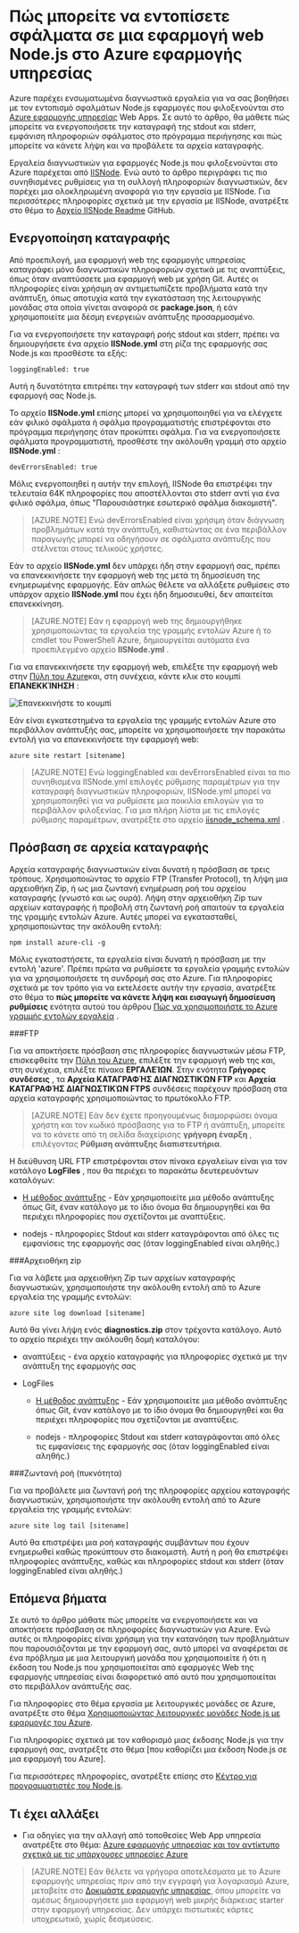 <properties
    pageTitle="Πώς μπορείτε να εντοπίσετε σφάλματα σε μια εφαρμογή web Node.js στο Azure εφαρμογής υπηρεσίας"
    description="Μάθετε πώς μπορείτε να εντοπίσετε σφάλματα σε μια εφαρμογή web Node.js στο Azure εφαρμογής υπηρεσίας."
    tags="azure-portal"
    services="app-service\web"
    documentationCenter="nodejs"
    authors="rmcmurray"
    manager="wpickett"
    editor=""/>

<tags
    ms.service="app-service-web"
    ms.workload="web"
    ms.tgt_pltfrm="na"
    ms.devlang="nodejs"
    ms.topic="article"
    ms.date="08/11/2016"
    ms.author="robmcm"/>

# <a name="how-to-debug-a-nodejs-web-app-in-azure-app-service"></a>Πώς μπορείτε να εντοπίσετε σφάλματα σε μια εφαρμογή web Node.js στο Azure εφαρμογής υπηρεσίας

Azure παρέχει ενσωματωμένα διαγνωστικά εργαλεία για να σας βοηθήσει με τον εντοπισμό σφαλμάτων Node.js εφαρμογές που φιλοξενούνται στο [Azure εφαρμογής υπηρεσίας](http://go.microsoft.com/fwlink/?LinkId=529714) Web Apps. Σε αυτό το άρθρο, θα μάθετε πώς μπορείτε να ενεργοποιήσετε την καταγραφή της stdout και stderr, εμφάνιση πληροφοριών σφάλματος στο πρόγραμμα περιήγησης και πώς μπορείτε να κάνετε λήψη και να προβάλετε τα αρχεία καταγραφής.

Εργαλεία διαγνωστικών για εφαρμογές Node.js που φιλοξενούνται στο Azure παρέχεται από [IISNode]. Ενώ αυτό το άρθρο περιγράφει τις πιο συνηθισμένες ρυθμίσεις για τη συλλογή πληροφοριών διαγνωστικών, δεν παρέχει μια ολοκληρωμένη αναφορά για την εργασία με IISNode. Για περισσότερες πληροφορίες σχετικά με την εργασία με IISNode, ανατρέξτε στο θέμα το [Αρχείο IISNode Readme] GitHub.

<a id="enablelogging"></a>
## <a name="enable-logging"></a>Ενεργοποίηση καταγραφής

Από προεπιλογή, μια εφαρμογή web της εφαρμογής υπηρεσίας καταγράφει μόνο διαγνωστικών πληροφοριών σχετικά με τις αναπτύξεις, όπως όταν αναπτύσσετε μια εφαρμογή web με χρήση Git. Αυτές οι πληροφορίες είναι χρήσιμη αν αντιμετωπίζετε προβλήματα κατά την ανάπτυξη, όπως αποτυχία κατά την εγκατάσταση της λειτουργικής μονάδας στα οποία γίνεται αναφορά σε **package.json**, ή εάν χρησιμοποιείτε μια δέσμη ενεργειών ανάπτυξης προσαρμοσμένο.

Για να ενεργοποιήσετε την καταγραφή ροής stdout και stderr, πρέπει να δημιουργήσετε ένα αρχείο **IISNode.yml** στη ρίζα της εφαρμογής σας Node.js και προσθέστε τα εξής:

    loggingEnabled: true

Αυτή η δυνατότητα επιτρέπει την καταγραφή των stderr και stdout από την εφαρμογή σας Node.js.

Το αρχείο **IISNode.yml** επίσης μπορεί να χρησιμοποιηθεί για να ελέγχετε εάν φιλικό σφάλματα ή σφάλμα προγραμματιστής επιστρέφονται στο πρόγραμμα περιήγησης όταν προκύπτει σφάλμα. Για να ενεργοποιήσετε σφάλματα προγραμματιστή, προσθέστε την ακόλουθη γραμμή στο αρχείο **IISNode.yml** :

    devErrorsEnabled: true

Μόλις ενεργοποιηθεί η αυτήν την επιλογή, IISNode θα επιστρέψει την τελευταία 64K πληροφορίες που αποστέλλονται στο stderr αντί για ένα φιλικό σφάλμα, όπως "Παρουσιάστηκε εσωτερικό σφάλμα διακομιστή".

> [AZURE.NOTE] Ενώ devErrorsEnabled είναι χρήσιμη όταν διάγνωση προβλημάτων κατά την ανάπτυξη, καθιστώντας σε ένα περιβάλλον παραγωγής μπορεί να οδηγήσουν σε σφάλματα ανάπτυξης που στέλνεται στους τελικούς χρήστες.

Εάν το αρχείο **IISNode.yml** δεν υπάρχει ήδη στην εφαρμογή σας, πρέπει να επανεκκινήσετε την εφαρμογή web της μετά τη δημοσίευση της ενημερωμένης εφαρμογής. Εάν απλώς θέλετε να αλλάξετε ρυθμίσεις στο υπάρχον αρχείο **IISNode.yml** που έχει ήδη δημοσιευθεί, δεν απαιτείται επανεκκίνηση.

> [AZURE.NOTE] Εάν η εφαρμογή web της δημιουργήθηκε χρησιμοποιώντας τα εργαλεία της γραμμής εντολών Azure ή το cmdlet του PowerShell Azure, δημιουργείται αυτόματα ένα προεπιλεγμένο αρχείο **IISNode.yml** .

Για να επανεκκινήσετε την εφαρμογή web, επιλέξτε την εφαρμογή web στην [Πύλη του Azure](https://portal.azure.com)και, στη συνέχεια, κάντε κλικ στο κουμπί **ΕΠΑΝΕΚΚΊΝΗΣΗ** :

![Επανεκκινήστε το κουμπί][restart-button]

Εάν είναι εγκατεστημένα τα εργαλεία της γραμμής εντολών Azure στο περιβάλλον ανάπτυξής σας, μπορείτε να χρησιμοποιήσετε την παρακάτω εντολή για να επανεκκινήσετε την εφαρμογή web:

    azure site restart [sitename]

> [AZURE.NOTE] Ενώ loggingEnabled και devErrorsEnabled είναι τα πιο συνηθισμένα IISNode.yml επιλογές ρύθμισης παραμέτρων για την καταγραφή διαγνωστικών πληροφοριών, IISNode.yml μπορεί να χρησιμοποιηθεί για να ρυθμίσετε μια ποικιλία επιλογών για το περιβάλλον φιλοξενίας. Για μια πλήρη λίστα με τις επιλογές ρύθμισης παραμέτρων, ανατρέξτε στο αρχείο [iisnode_schema.xml](https://github.com/tjanczuk/iisnode/blob/master/src/config/iisnode_schema.xml) .

<a id="viewlogs"></a>
## <a name="accessing-logs"></a>Πρόσβαση σε αρχεία καταγραφής

Αρχεία καταγραφής διαγνωστικών είναι δυνατή η πρόσβαση σε τρεις τρόπους. Χρησιμοποιώντας το αρχείο FTP (Transfer Protocol), τη λήψη μια αρχειοθήκη Zip, ή ως μια ζωντανή ενημέρωση ροή του αρχείου καταγραφής (γνωστό και ως ουρά). Λήψη στην αρχειοθήκη Zip των αρχείων καταγραφής ή προβολή στη ζωντανή ροή απαιτούν τα εργαλεία της γραμμής εντολών Azure. Αυτές μπορεί να εγκατασταθεί, χρησιμοποιώντας την ακόλουθη εντολή:

    npm install azure-cli -g

Μόλις εγκαταστήσετε, τα εργαλεία είναι δυνατή η πρόσβαση με την εντολή 'azure'. Πρέπει πρώτα να ρυθμίσετε τα εργαλεία γραμμής εντολών για να χρησιμοποιήσετε τη συνδρομή σας στο Azure. Για πληροφορίες σχετικά με τον τρόπο για να εκτελέσετε αυτήν την εργασία, ανατρέξτε στο θέμα το **πώς μπορείτε να κάνετε λήψη και εισαγωγή δημοσίευση ρυθμίσεις** ενότητα αυτού του άρθρου [Πώς να χρησιμοποιήστε το Azure γραμμής εντολών εργαλεία](../xplat-cli-connect.md) .

###<a name="ftp"></a>FTP

Για να αποκτήσετε πρόσβαση στις πληροφορίες διαγνωστικών μέσω FTP, επισκεφθείτε την [Πύλη του Azure](https://portal.azure.com), επιλέξτε την εφαρμογή web της και, στη συνέχεια, επιλέξτε πίνακα **ΕΡΓΑΛΕΊΩΝ**. Στην ενότητα **Γρήγορες συνδέσεις** , τα **Αρχεία ΚΑΤΑΓΡΑΦΉΣ ΔΙΑΓΝΩΣΤΙΚΏΝ FTP** και **Αρχεία ΚΑΤΑΓΡΑΦΉΣ ΔΙΑΓΝΩΣΤΙΚΏΝ FTPS** συνδέσεις παρέχουν πρόσβαση στα αρχεία καταγραφής χρησιμοποιώντας το πρωτόκολλο FTP.

> [AZURE.NOTE] Εάν δεν έχετε προηγουμένως διαμορφώσει όνομα χρήστη και τον κωδικό πρόσβασης για το FTP ή ανάπτυξη, μπορείτε να το κάνετε από τη σελίδα διαχείρισης **γρήγορη έναρξη** , επιλέγοντας **Ρύθμιση ανάπτυξης διαπιστευτήρια**.

Η διεύθυνση URL FTP επιστρέφονται στον πίνακα εργαλείων είναι για τον κατάλογο **LogFiles** , που θα περιέχει το παρακάτω δευτερευόντων καταλόγων:

* [Η μέθοδος ανάπτυξης](web-sites-deploy.md) - Εάν χρησιμοποιείτε μια μέθοδο ανάπτυξης όπως Git, έναν κατάλογο με το ίδιο όνομα θα δημιουργηθεί και θα περιέχει πληροφορίες που σχετίζονται με αναπτύξεις.

* nodejs - πληροφορίες Stdout και stderr καταγράφονται από όλες τις εμφανίσεις της εφαρμογής σας (όταν loggingEnabled είναι αληθής.)

###<a name="zip-archive"></a>Αρχειοθήκη zip

Για να λάβετε μια αρχειοθήκη Zip των αρχείων καταγραφής διαγνωστικών, χρησιμοποιήστε την ακόλουθη εντολή από το Azure εργαλεία της γραμμής εντολών:

    azure site log download [sitename]

Αυτό θα γίνει λήψη ενός **diagnostics.zip** στον τρέχοντα κατάλογο. Αυτό το αρχείο περιέχει την ακόλουθη δομή καταλόγου:

* αναπτύξεις - ένα αρχείο καταγραφής για πληροφορίες σχετικά με την ανάπτυξη της εφαρμογής σας

* LogFiles

    * [Η μέθοδος ανάπτυξης](web-sites-deploy.md) - Εάν χρησιμοποιείτε μια μέθοδο ανάπτυξης όπως Git, έναν κατάλογο με το ίδιο όνομα θα δημιουργηθεί και θα περιέχει πληροφορίες που σχετίζονται με αναπτύξεις.

    * nodejs - πληροφορίες Stdout και stderr καταγράφονται από όλες τις εμφανίσεις της εφαρμογής σας (όταν loggingEnabled είναι αληθής.)

###<a name="live-stream-tail"></a>Ζωντανή ροή (πυκνότητα)

Για να προβάλετε μια ζωντανή ροή της πληροφορίες αρχείου καταγραφής διαγνωστικών, χρησιμοποιήστε την ακόλουθη εντολή από το Azure εργαλεία της γραμμής εντολών:

    azure site log tail [sitename]

Αυτό θα επιστρέψει μια ροή καταγραφής συμβάντων που έχουν ενημερωθεί καθώς προκύπτουν στο διακομιστή. Αυτή η ροή θα επιστρέψει πληροφορίες ανάπτυξης, καθώς και πληροφορίες stdout και stderr (όταν loggingEnabled είναι αληθής.)

<a id="nextsteps"></a>
## <a name="next-steps"></a>Επόμενα βήματα

Σε αυτό το άρθρο μάθατε πώς μπορείτε να ενεργοποιήσετε και να αποκτήσετε πρόσβαση σε πληροφορίες διαγνωστικών για Azure. Ενώ αυτές οι πληροφορίες είναι χρήσιμη για την κατανόηση των προβλημάτων που παρουσιάζονται με την εφαρμογή σας, αυτό μπορεί να αναφέρεται σε ένα πρόβλημα με μια λειτουργική μονάδα που χρησιμοποιείτε ή ότι η έκδοση του Node.js που χρησιμοποιείται από εφαρμογές Web της εφαρμογής υπηρεσίας είναι διαφορετικό από αυτό που χρησιμοποιείται στο περιβάλλον ανάπτυξής σας.

Για πληροφορίες στο θέμα εργασία με λειτουργικές μονάδες σε Azure, ανατρέξτε στο θέμα [Χρησιμοποιώντας λειτουργικές μονάδες Node.js με εφαρμογές του Azure](../nodejs-use-node-modules-azure-apps.md).

Για πληροφορίες σχετικά με τον καθορισμό μιας έκδοσης Node.js για την εφαρμογή σας, ανατρέξτε στο θέμα [που καθορίζει μια έκδοση Node.js σε μια εφαρμογή του Azure].

Για περισσότερες πληροφορίες, ανατρέξτε επίσης στο [Κέντρο για προγραμματιστές του Node.js](/develop/nodejs/).

## <a name="whats-changed"></a>Τι έχει αλλάξει
* Για οδηγίες για την αλλαγή από τοποθεσίες Web App υπηρεσία ανατρέξτε στο θέμα: [Azure εφαρμογής υπηρεσίας και τον αντίκτυπο σχετικά με τις υπάρχουσες υπηρεσίες Azure](http://go.microsoft.com/fwlink/?LinkId=529714)

>[AZURE.NOTE] Εάν θέλετε να γρήγορα αποτελέσματα με το Azure εφαρμογής υπηρεσίας πριν από την εγγραφή για λογαριασμό Azure, μεταβείτε στο [Δοκιμάστε εφαρμογής υπηρεσίας](http://go.microsoft.com/fwlink/?LinkId=523751), όπου μπορείτε να αμέσως δημιουργήσετε μια εφαρμογή web μικρής διάρκειας starter στην εφαρμογή υπηρεσίας. Δεν υπάρχει πιστωτικές κάρτες υποχρεωτικό, χωρίς δεσμεύσεις.

[IISNode]: https://github.com/tjanczuk/iisnode
[Αρχείο IISNode Readme]: https://github.com/tjanczuk/iisnode#readme
[How to Use The Azure Command-Line Interface]: ../xplat-cli-install.md
[Using Node.js Modules with Azure Applications]: ../nodejs-use-node-modules-azure-apps.md
[Καθορισμός μιας έκδοσης Node.js σε μια εφαρμογή του Azure]: ../nodejs-specify-node-version-azure-apps.md

[restart-button]: ./media/web-sites-nodejs-debug/restartbutton.png
 
